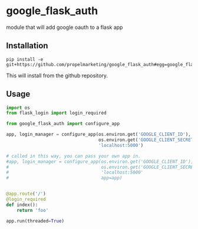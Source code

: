 # google_flask_auth
module that will add google oauth to a flask app

## Installation
```
pip install -e git+https://github.com/propelmarketing/google_flask_auth#egg=google_flask_auth
```
This will install from the github repository.

## Usage
```python
import os
from flask_login import login_required

from google_flask_auth import configure_app

app, login_manager = configure_app(os.environ.get('GOOGLE_CLIENT_ID'),
                                   os.environ.get('GOOGLE_CLIENT_SECRET'),
                                   'localhost:5000')

# called in this way, you can pass your own app in.
#app, login_manager = configure_app(os.environ.get('GOOGLE_CLIENT_ID'),
#                                   os.environ.get('GOOGLE_CLIENT_SECRET'), 
#                                   'localhost:5000'
#                                   app=app)


@app.route('/')
@login_required
def index():
    return 'foo'

app.run(threaded=True)

```
